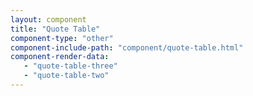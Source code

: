 ```yaml
---
layout: component
title: "Quote Table"
component-type: "other"
component-include-path: "component/quote-table.html"
component-render-data:
   - "quote-table-three"
   - "quote-table-two"
---
```

